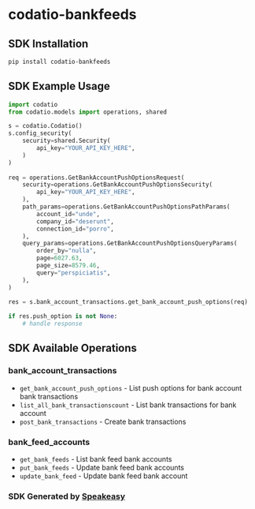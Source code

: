 # codatio-bankfeeds

<!-- Start SDK Installation -->
## SDK Installation

```bash
pip install codatio-bankfeeds
```
<!-- End SDK Installation -->

## SDK Example Usage
<!-- Start SDK Example Usage -->
```python
import codatio
from codatio.models import operations, shared

s = codatio.Codatio()
s.config_security(
    security=shared.Security(
        api_key="YOUR_API_KEY_HERE",
    )
)
   
req = operations.GetBankAccountPushOptionsRequest(
    security=operations.GetBankAccountPushOptionsSecurity(
        api_key="YOUR_API_KEY_HERE",
    ),
    path_params=operations.GetBankAccountPushOptionsPathParams(
        account_id="unde",
        company_id="deserunt",
        connection_id="porro",
    ),
    query_params=operations.GetBankAccountPushOptionsQueryParams(
        order_by="nulla",
        page=6027.63,
        page_size=8579.46,
        query="perspiciatis",
    ),
)
    
res = s.bank_account_transactions.get_bank_account_push_options(req)

if res.push_option is not None:
    # handle response
```
<!-- End SDK Example Usage -->

<!-- Start SDK Available Operations -->
## SDK Available Operations


### bank_account_transactions

* `get_bank_account_push_options` - List push options for bank account bank transactions
* `list_all_bank_transactionscount` - List bank transactions for bank account
* `post_bank_transactions` - Create bank transactions

### bank_feed_accounts

* `get_bank_feeds` - List bank feed bank accounts
* `put_bank_feeds` - Update bank feed bank accounts
* `update_bank_feed` - Update bank feed bank account
<!-- End SDK Available Operations -->

### SDK Generated by [Speakeasy](https://docs.speakeasyapi.dev/docs/using-speakeasy/client-sdks)
